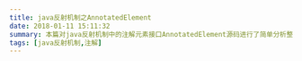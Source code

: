 ```yaml
---
title: java反射机制之AnnotatedElement
date: 2018-01-11 15:11:32
summary: 本篇对java反射机制中的注解元素接口AnnotatedElement源码进行了简单分析整理。
tags: [java反射机制,注解]
---
```


